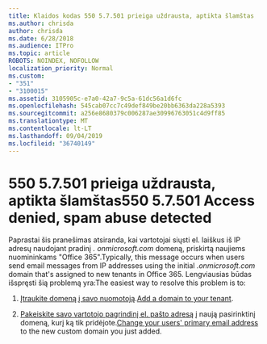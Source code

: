 ```yaml
---
title: Klaidos kodas 550 5.7.501 prieiga uždrausta, aptikta šlamštas
ms.author: chrisda
author: chrisda
ms.date: 6/28/2018
ms.audience: ITPro
ms.topic: article
ROBOTS: NOINDEX, NOFOLLOW
localization_priority: Normal
ms.custom:
- "351"
- "3100015"
ms.assetid: 3105905c-e7a0-42a7-9c5a-61dc56a1d6fc
ms.openlocfilehash: 545cab07cc7c49def849be20bb6363da228a5393
ms.sourcegitcommit: a256e8680379c006287ae30996763051c4d9ff85
ms.translationtype: MT
ms.contentlocale: lt-LT
ms.lasthandoff: 09/04/2019
ms.locfileid: "36740149"
---
```

# <a name="550-57501-access-denied-spam-abuse-detected"></a><span data-ttu-id="adb20-102">550 5.7.501 prieiga uždrausta, aptikta šlamštas</span><span class="sxs-lookup"><span data-stu-id="adb20-102">550 5.7.501 Access denied, spam abuse detected</span></span>

<span data-ttu-id="adb20-103">Paprastai šis pranešimas atsiranda, kai vartotojai siųsti el. laiškus iš IP adresų naudojant pradinį *. onmicrosoft.com* domeną, priskirtą naujiems nuomininkams "Office 365".</span><span class="sxs-lookup"><span data-stu-id="adb20-103">Typically, this message occurs when users send email messages from IP addresses using the initial *.onmicrosoft.com* domain that's assigned to new tenants in Office 365.</span></span> <span data-ttu-id="adb20-104">Lengviausias būdas išspręsti šią problemą yra:</span><span class="sxs-lookup"><span data-stu-id="adb20-104">The easiest way to resolve this problem is to:</span></span>

1. <span data-ttu-id="adb20-105">[Įtraukite domeną į savo nuomotoją](https://docs.microsoft.com//office365/admin/setup/add-domain).</span><span class="sxs-lookup"><span data-stu-id="adb20-105">[Add a domain to your tenant](https://docs.microsoft.com//office365/admin/setup/add-domain).</span></span>

2. <span data-ttu-id="adb20-106">[Pakeiskite savo vartotojo pagrindinį el. pašto adresą](https://docs.microsoft.com//office365/admin/add-users/change-a-user-name-and-email-address) į naują pasirinktinį domeną, kurį ką tik pridėjote.</span><span class="sxs-lookup"><span data-stu-id="adb20-106">[Change your users' primary email address](https://docs.microsoft.com//office365/admin/add-users/change-a-user-name-and-email-address) to the new custom domain you just added.</span></span>

